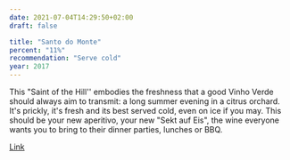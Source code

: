 ```yaml
---
date: 2021-07-04T14:29:50+02:00
draft: false

title: "Santo do Monte"
percent: "11%"
recommendation: "Serve cold"
year: 2017
---
```


This "Saint of the Hill'' embodies the freshness that a good Vinho Verde should always aim to transmit: a long summer evening in a citrus orchard. It's prickly, it's fresh and its best served cold, even on ice if you may. This should be your new aperitivo, your new "Sekt auf Eis", the wine everyone wants you to bring to their dinner parties, lunches or BBQ.

[Link](/region/portugal)
